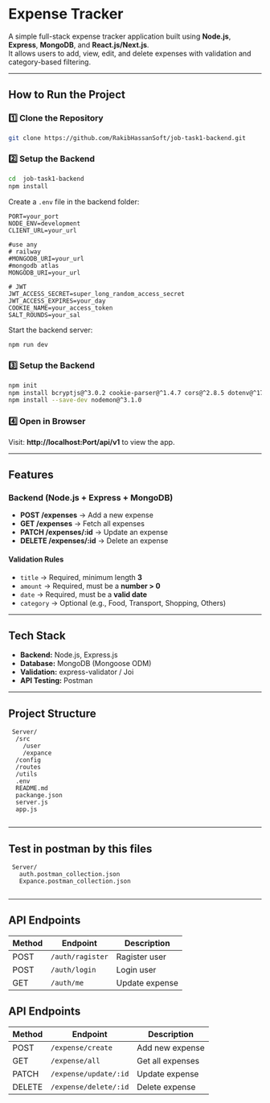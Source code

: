 # Expense Tracker 
 
A simple full-stack expense tracker application built using **Node.js**, **Express**, **MongoDB**, and **React.js/Next.js**.  
It allows users to add, view, edit, and delete expenses with validation and category-based filtering.  
 
---  
 
## How to Run the Project  
 
### 1️⃣ Clone the Repository  
```bash  
git clone https://github.com/RakibHassanSoft/job-task1-backend.git  
```  
 
### 2️⃣ Setup the Backend  
```bash  
cd  job-task1-backend
npm install  
```  
Create a `.env` file in the backend folder:  
```env  
PORT=your_port
NODE_ENV=development
CLIENT_URL=your_url

#use any
# railway
#MONGODB_URI=your_url
#mongodb atlas
MONGODB_URI=your_url

# JWT
JWT_ACCESS_SECRET=super_long_random_access_secret
JWT_ACCESS_EXPIRES=your_day
COOKIE_NAME=your_access_token
SALT_ROUNDS=your_sal
```  
Start the backend server:  
```bash  
npm run dev  
```  
 
### 3️⃣ Setup the Backend  
```bash  
npm init  
npm install bcryptjs@^3.0.2 cookie-parser@^1.4.7 cors@^2.8.5 dotenv@^17.2.1 express@^5.1.0 express-rate-limit@^8.0.1 helmet@^8.1.0 http-errors@^2.0.0 joi@^18.0.0 jsonwebtoken@^9.0.2 mongoose@^8.17.1 morgan@^1.10.1 validator@^13.15.15 zod@^4.0.17
npm install --save-dev nodemon@^3.1.0
```  
 
### 4️⃣ Open in Browser  
Visit: **http://localhost:Port/api/v1** to view the app.  
 
---  
 
## Features  
 
### Backend (Node.js + Express + MongoDB)  
- **POST /expenses** → Add a new expense  
- **GET /expenses** → Fetch all expenses  
- **PATCH /expenses/:id** → Update an expense  
- **DELETE /expenses/:id** → Delete an expense  
 
#### Validation Rules  
- `title` → Required, minimum length **3**  
- `amount` → Required, must be a **number > 0**  
- `date` → Required, must be a **valid date**  
- `category` → Optional (e.g., Food, Transport, Shopping, Others)  
 
---  
 

 
## Tech Stack  
- **Backend:** Node.js, Express.js  
- **Database:** MongoDB (Mongoose ODM)  
- **Validation:** express-validator / Joi  
- **API Testing:** Postman  
 
---  
 
## Project Structure  
```  
 Server/
  /src
    /user
    /expance
  /config
  /routes
  /utils
  .env
  README.md
  packange.json
  server.js
  app.js
     
```  
 
---  
## Test in postman by this files
```  
 Server/
   auth.postman_collection.json
   Expance.postman_collection.json
     
```  
 
---  
 
## API Endpoints  
 
| Method | Endpoint         | Description        |  
|--------|------------------|-------------------|  
| POST   | `/auth/ragister` | Ragister user     |  
| POST   | `/auth/login`    | Login user        |  
| GET    | `/auth/me`       | Update expense    |  

 

## API Endpoints  
 
| Method | Endpoint         | Description       |  
|--------|----------------------|-------------------|  
| POST   | `/expense/create`    | Add new expense   |  
| GET    | `/expense/all`       | Get all expenses  |  
| PATCH  | `/expense/update/:id`| Update expense    |  
| DELETE | `/expense/delete/:id`| Delete expense    |  
 

